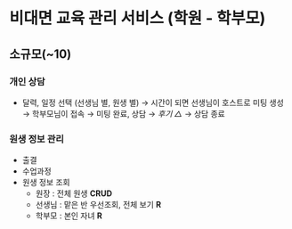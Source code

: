 # 비대면 교육 관리 서비스 (학원 - 학부모)

## 소규모(~10)

### 개인 상담

- 달력, 일정 선택 (선생님 별, 원생 별) → 시간이 되면 선생님이 호스트로 미팅 생성 → 학부모님이 접속
  → 미팅 완료, 상담 → _후기 △_ → 상담 종료

### 원생 정보 관리

- 출결
- 수업과정
- 원생 정보 조회
  - 원장 : 전체 원생 **CRUD**
  - 선생님 : 맡은 반 우선조회, 전체 보기 **R**
  - 학부모 : 본인 자녀 **R**
